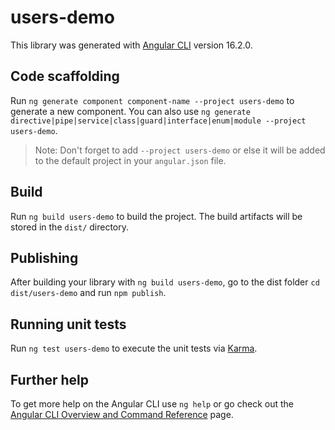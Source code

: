 # users-demo

This library was generated with [Angular CLI](https://github.com/angular/angular-cli) version 16.2.0.

## Code scaffolding

Run `ng generate component component-name --project users-demo` to generate a new component. You can also use `ng generate directive|pipe|service|class|guard|interface|enum|module --project users-demo`.
> Note: Don't forget to add `--project users-demo` or else it will be added to the default project in your `angular.json` file. 

## Build

Run `ng build users-demo` to build the project. The build artifacts will be stored in the `dist/` directory.

## Publishing

After building your library with `ng build users-demo`, go to the dist folder `cd dist/users-demo` and run `npm publish`.

## Running unit tests

Run `ng test users-demo` to execute the unit tests via [Karma](https://karma-runner.github.io).

## Further help

To get more help on the Angular CLI use `ng help` or go check out the [Angular CLI Overview and Command Reference](https://angular.io/cli) page.
